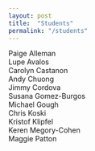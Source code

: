 ```yaml
---
layout: post
title:  "Students"
permalink: "/students"
---
```


Paige Alleman<br>
Lupe Avalos<br>
Carolyn Castanon<br>
Andy Chuong<br>
Jimmy Cordova<br>
Susana Gomez-Burgos<br>
Michael Gough<br>
Chris Koski<br>
Kristof Klipfel<br>
Keren Megory-Cohen<br>
Maggie Patton

